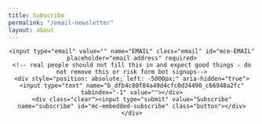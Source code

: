 ```yaml
---
title: Subscribe
permalink: "/email-newsletter"
layout: about
---
```


<center>
<!-- Begin MailChimp Signup Form -->
<div id="mc_embed_signup">
<form action="https://markpollard.us1.list-manage.com/subscribe/post?u=dfb4c80f84a49d4cfc0d34490&amp;id=c66948a2fc" method="post" id="mc-embedded-subscribe-form" name="mc-embedded-subscribe-form" class="validate" target="_blank" novalidate>
    <div id="mc_embed_signup_scroll">

    <input type="email" value="" name="EMAIL" class="email" id="mce-EMAIL" placeholder="email address" required>
    <!-- real people should not fill this in and expect good things - do not remove this or risk form bot signups-->
    <div style="position: absolute; left: -5000px;" aria-hidden="true"><input type="text" name="b_dfb4c80f84a49d4cfc0d34490_c66948a2fc" tabindex="-1" value=""></div>
    <div class="clear"><input type="submit" value="Subscribe" name="subscribe" id="mc-embedded-subscribe" class="button"></div>
    </div>
</form>
</div>
</center>

